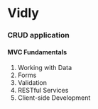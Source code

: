 # Vidly

### CRUD application
#### MVC Fundamentals

1. Working with Data
2. Forms
3. Validation
4. RESTful Services
5. Client-side Development
